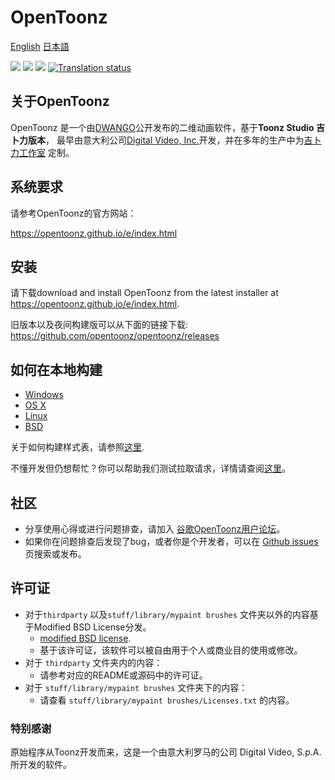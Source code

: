 # OpenToonz

[English](../README.md) [日本語](./README_ja.md) 

[![](https://ci.appveyor.com/api/projects/status/oa5l5pc964h8fv49/branch/master?svg=true)](https://ci.appveyor.com/project/opentoonz/opentoonz)
[![](https://travis-ci.org/opentoonz/opentoonz.svg?branch=master)](https://travis-ci.org/opentoonz/opentoonz)
[![](https://github.com/opentoonz/opentoonz/workflows/Build/badge.svg?branch=master)](https://github.com/opentoonz/opentoonz/actions)
[![Translation status](https://hosted.weblate.org/widgets/opentoonz/-/svg-badge.svg)](https://hosted.weblate.org/engage/opentoonz/)

## 关于OpenToonz

OpenToonz 是一个由[DWANGO](http://dwango.co.jp/english/)公开发布的二维动画软件，基于**Toonz Studio 吉卜力版本**， 最早由意大利公司[Digital Video, Inc.](http://www.toonz.com/)开发，并在多年的生产中为[吉卜力工作室](http://www.ghibli.jp/) 定制。

## 系统要求

请参考OpenToonz的官方网站：

<https://opentoonz.github.io/e/index.html>

## 安装

请下载download and install OpenToonz from the latest installer at <https://opentoonz.github.io/e/index.html>.

旧版本以及夜间构建版可以从下面的链接下载: <https://github.com/opentoonz/opentoonz/releases>

## 如何在本地构建

- [Windows](./how_to_build_win_chs.md)
- [OS X](./how_to_build_macosx.md)
- [Linux](./how_to_build_linux.md)
- [BSD](./how_to_build_bsd.md)

关于如何构建样式表，请参照[这里](./how_to_stylesheet.md).

不懂开发但仍想帮忙？你可以帮助我们测试拉取请求，详情请查阅[这里](./how_to_test_prs_chs.md)。

## 社区

- 分享使用心得或进行问题排查，请加入 [谷歌OpenToonz用户论坛](https://groups.google.com/forum/#!forum/opentoonz_en)。
- 如果你在问题排查后发现了bug，或者你是个开发者，可以在 [Github issues](https://github.com/opentoonz/opentoonz/issues) 页搜索或发布。

## 许可证

- 对于`thirdparty` 以及`stuff/library/mypaint brushes` 文件夹以外的内容基于Modified BSD License分发。
  - [modified BSD license](../LICENSE.txt).
  - 基于该许可证，该软件可以被自由用于个人或商业目的使用或修改。
- 对于 `thirdparty` 文件夹内的内容：
  - 请参考对应的README或源码中的许可证。
- 对于 `stuff/library/mypaint brushes` 文件夹下的内容：
  - 请查看 `stuff/library/mypaint brushes/Licenses.txt` 的内容。

### 特别感谢

原始程序从Toonz开发而来，这是一个由意大利罗马的公司 Digital Video, S.p.A.所开发的软件。
